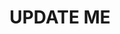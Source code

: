 ---
guid: "9D366D6F-308C-4769-B6BB-433147FF6DA1"
title: UPDATE ME
description: UPDATE ME
pubDate: "Tue, 25 Apr 2023 18:00:00 -0400"
itunes-explicit: "no"
itunes-episode: 73
itunes-episodeType: full

# More info
youtube-full: UPDATE ME
discussion: UPDATE ME

# Timeline
timeline:
  - seconds: 0
    title: Intro

# File information
enclosure-url: "https://media.phor.net/csh/2023-04-25-episode-73.m4a"
enclosure-length: UPDATE ME
enclosure-type: "audio/x-m4a"
itunes-duration: UPDATE ME

# CSH information
badges:
  - type: stayed-to-end
    recipient: fulldecent
  - type: stayed-to-end
    recipient: dtedesco1
---